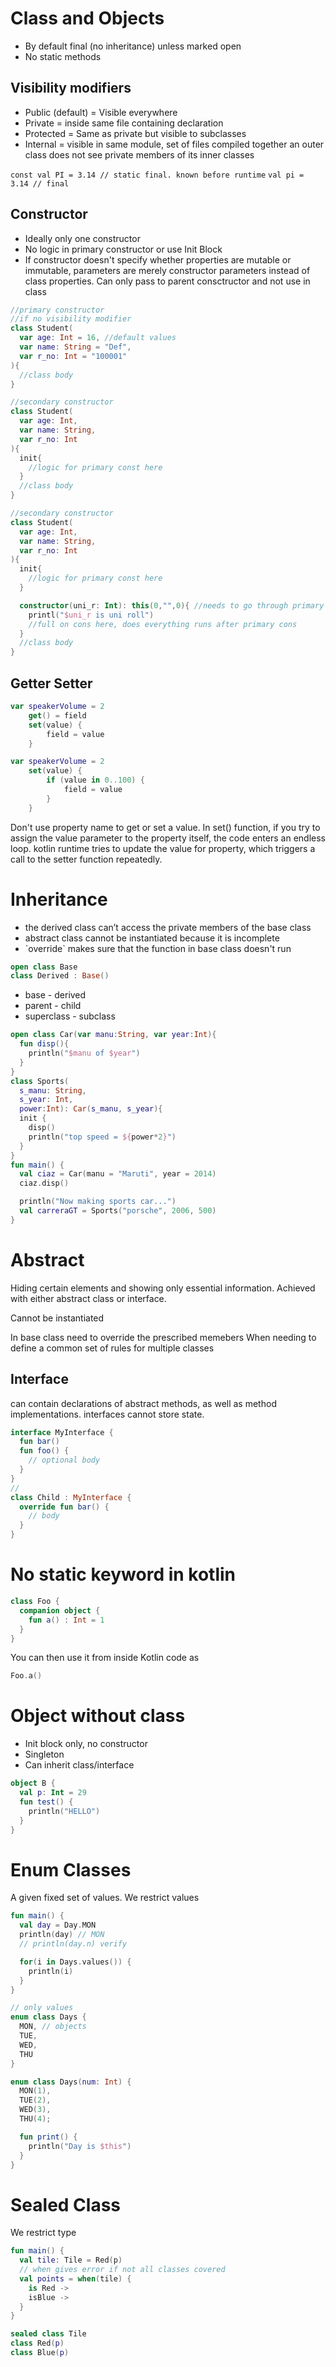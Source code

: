 # Class and Objects

- By default final (no inheritance) unless marked open
- No static methods

## Visibility modifiers

- Public (default) = Visible everywhere
- Private = inside same file containing declaration
- Protected = Same as private but visible to subclasses
- Internal = visible in same module, set of files compiled together
  an outer class does not see private members of its inner classes

`const val PI = 3.14 // static final. known before runtime`
`val pi = 3.14 // final`

## Constructor

- Ideally only one constructor
- No logic in primary constructor or use Init Block
- If constructor doesn't specify whether properties are mutable or immutable, parameters are merely constructor parameters instead of class properties. Can only pass to parent consctructor and not use in class

```kotlin
//primary constructor
//if no visibility modifier
class Student(
  var age: Int = 16, //default values
  var name: String = "Def",
  var r_no: Int = "100001"
){
  //class body
}
```

```kotlin
//secondary constructor
class Student(
  var age: Int,
  var name: String,
  var r_no: Int
){
  init{
    //logic for primary const here
  }
  //class body
}
```

```kotlin
//secondary constructor
class Student(
  var age: Int,
  var name: String,
  var r_no: Int
){
  init{
    //logic for primary const here
  }

  constructor(uni_r: Int): this(0,"",0){ //needs to go through primary cons anyways
    printl("$uni_r is uni roll")
    //full on cons here, does everything runs after primary cons
  }
  //class body
}
```

## Getter Setter

```kotlin
var speakerVolume = 2
	get() = field  
	set(value) {
		field = value    
	}

var speakerVolume = 2
	set(value) {
		if (value in 0..100) {
			field = value
		}
	}
```

Don't use property name to get or set a value. In set() function, if you try to assign the value parameter to the property itself, the code enters an endless loop. kotlin runtime tries to update the value for property, which triggers a call to the setter function repeatedly.

# Inheritance

- the derived class can’t access the private members of the base class
- abstract class cannot be instantiated because it is incomplete
- \`override\` makes sure that the function in base class doesn't run

```kotlin
open class Base
class Derived : Base()
```

- base - derived
- parent - child
- superclass - subclass

```kotlin
open class Car(var manu:String, var year:Int){
  fun disp(){
    println("$manu of $year")
  }
}
class Sports(
  s_manu: String,
  s_year: Int,
  power:Int): Car(s_manu, s_year){
  init {
    disp()
    println("top speed = ${power*2}")
  }
}
fun main() {
  val ciaz = Car(manu = "Maruti", year = 2014)
  ciaz.disp()

  println("Now making sports car...")
  val carreraGT = Sports("porsche", 2006, 500)
}
```

# Abstract

Hiding certain elements and showing only essential information. Achieved with either abstract class or interface.

Cannot be instantiated

In base class need to override the prescribed memebers
When needing to define a common set of rules for multiple classes

## Interface

can contain declarations of abstract methods, as well as method implementations. interfaces cannot store state.

```kotlin
interface MyInterface {
  fun bar()
  fun foo() {
    // optional body
  }
}
//
class Child : MyInterface {
  override fun bar() {
    // body
  }
}

```

# No static keyword in kotlin

```kotlin
class Foo {
  companion object {
    fun a() : Int = 1
  }
}
```

You can then use it from inside Kotlin code as

```kotlin
Foo.a()
```

# Object without class

- Init block only, no constructor
- Singleton
- Can inherit class/interface

```kotlin
object B {
  val p: Int = 29
  fun test() {
    println("HELLO")
  }
}
```

# Enum Classes

A given fixed set of values. We restrict values

```kotlin
fun main() {
  val day = Day.MON
  println(day) // MON
  // println(day.n) verify

  for(i in Days.values()) {
    println(i)
  }
}

// only values
enum class Days {
  MON, // objects
  TUE,
  WED,
  THU
}

enum class Days(num: Int) {
  MON(1),
  TUE(2),
  WED(3),
  THU(4);

  fun print() {
    println("Day is $this")
  }
}
```

# Sealed Class

We restrict type

```kotlin
fun main() {
  val tile: Tile = Red(p)
  // when gives error if not all classes covered
  val points = when(tile) {
    is Red ->
    isBlue ->
  }
}

sealed class Tile
class Red(p)
class Blue(p)
```
